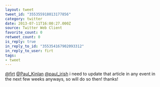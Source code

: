 ```yaml
---
layout: tweet
tweet_id: "355355918013177856"
category: twitter
date: 2013-07-11T16:00:27.000Z
source: Twitter Web Client
favorite_count: 0
retweet_count: 0
is_reply: true
in_reply_to_id: "355354167902093312"
in_reply_to_user: firt
tags:
- tweet
---
```


[@firt](https://twitter.com/@firt) [@Paul_Kinlan](https://twitter.com/@Paul_Kinlan) [@paul_irish](https://twitter.com/@paul_irish) i need to update that article in any event in the next few weeks anyways, so will do so then! thanks!
